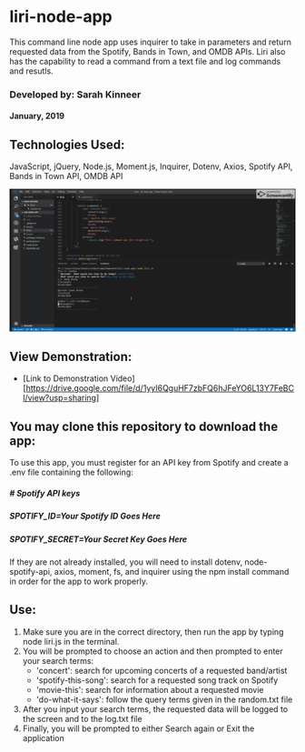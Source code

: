 # liri-node-app
This command line node app uses inquirer to take in parameters and return requested data from the Spotify, Bands in Town, and OMDB APIs.  Liri also has the capability to read a command from a text file and log commands and resutls.

### Developed by: Sarah Kinneer
#### January, 2019

## Technologies Used:
JavaScript, jQuery, Node.js, Moment.js, Inquirer, Dotenv, Axios, Spotify API, Bands in Town API, OMDB API

![Photo of Liri in Use in the Terminal](terminal-photo.png)

## View Demonstration:
- [Link to Demonstration Video][https://drive.google.com/file/d/1yyI6QguHF7zbFQ6hJFeYO6L13Y7FeBCl/view?usp=sharing]

## You may clone this repository to download the app:
To use this app, you must register for an API key from Spotify and create a .env file containing the following:

##### \# Spotify API keys

##### SPOTIFY_ID=Your Spotify ID Goes Here
##### SPOTIFY_SECRET=Your Secret Key Goes Here

If they are not already installed, you will need to install dotenv, node-spotify-api, axios, moment, fs, and inquirer using the npm install command in order for the app to work properly.

## Use:
1. Make sure you are in the correct directory, then run the app by typing node liri.js in the terminal.
2. You will be prompted to choose an action and then prompted to enter your search terms:
   - 'concert': search for upcoming concerts of a requested band/artist
   - 'spotify-this-song': search for a requested song track on Spotify
   - 'movie-this': search for information about a requested movie
   - 'do-what-it-says': follow the query terms given in the random.txt file
3. After you input your search terms, the requested data will be logged to the screen and to the log.txt file
4. Finally, you will be prompted to either Search again or Exit the application
